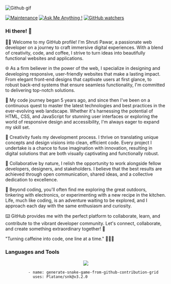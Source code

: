 ![Github gif](https://github.com/Shruti1632/Shruti1632/assets/104548800/61f845d4-e1e0-4b80-b7d0-82e599b2b008)

[![Maintenance](https://img.shields.io/badge/Maintained%3F-yes-green.svg)](https://GitHub.com/Naereen/StrapDown.js/graphs/commit-activity)
[![Ask Me Anything !](https://img.shields.io/badge/Ask%20me-anything-1abc9c.svg)](https://GitHub.com/Shruti1632/ama)
[![GitHub watchers](https://badgen.net/github/watchers/Naereen/Strapdown.js/)](https://GitHub.com/Naereen/StrapDown.js/watchers/)


### Hi there! 👋

👩‍🎓 Welcome to my GitHub profile! I'm Shruti Pawar, a passionate web developer on a journey to craft immersive digital experiences. With a blend of creativity, code, and coffee, I strive to turn ideas into beautifully functional websites and applications.

🌐 As a firm believer in the power of the web, I specialize in designing and developing responsive, user-friendly websites that make a lasting impact. From elegant front-end designs that captivate users at first glance, to robust back-end systems that ensure seamless functionality, I'm committed to delivering top-notch solutions.

🚀 My code journey began 5 years ago, and since then I've been on a continuous quest to master the latest technologies and best practices in the ever-evolving web landscape. Whether it's harnessing the potential of HTML, CSS, and JavaScript for stunning user interfaces or exploring the world of responsive design and accessibility, I'm always eager to expand my skill set.

💭 Creativity fuels my development process. I thrive on translating unique concepts and design visions into clean, efficient code. Every project I undertake is a chance to fuse imagination with innovation, resulting in digital solutions that are both visually captivating and functionally robust.

🔧 Collaborative by nature, I relish the opportunity to work alongside fellow developers, designers, and stakeholders. I believe that the best results are achieved through open communication, shared ideas, and a collective dedication to excellence.

🌱 Beyond coding, you'll often find me exploring the great outdoors, tinkering with electronics, or experimenting with a new recipe in the kitchen. Life, much like coding, is an adventure waiting to be explored, and I approach each day with the same enthusiasm and curiosity.

⌨️ GitHub provides me with the perfect platform to collaborate, learn, and contribute to the vibrant developer community. Let's connect, collaborate, and create something extraordinary together! 🌟

"Turning caffeine into code, one line at a time." 🚀👨‍💻





### Languages and Tools

<p align="center">
  <a href="https://skillicons.dev">
    <img src="https://skillicons.dev/icons?i=gcp,linux,arduino,django,flask,gradle,kali,kubernetes,wordpress,html,css,java,js,py,c,r,aws,mongodb,mysql,vscode,androidstudio,firebase,eclipse,git,angular,nodejs,php,raspberrypi,stackoverflow,ubuntu" />
  </a>
</p>

              - name: generate-snake-game-from-github-contribution-grid
                uses: Platane/snk@v3.2.0
            
